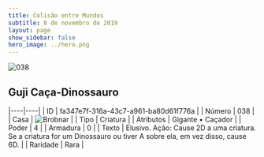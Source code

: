 ```yaml
---
title: Colisão entre Mundos
subtitle: 8 de novembro de 2019
layout: page
show_sidebar: false
hero_image: ../hero.png
---
```


![038](https://cdn.keyforgegame.com/media/card_front/pt/452_038_8QGX45F6FX3_pt.png)

## Guji Caça-Dinossauro

|----|----|
| ID | fa347e7f-316a-43c7-a961-ba80d61f776a |
| Número | 038 |
| Casa | ![Brobnar](https://archonarcana.com/images/thumb/e/e0/Brobnar.png/22px-Brobnar.png "Brobnar") |
| Tipo | Criatura |
| Atributos | Gigante • Caçador |
| Poder | 4 |
| Armadura | 0 |
| Texto | Elusivo.  Ação: Cause 2D a uma criatura. Se a criatura for um Dinossauro ou tiver A sobre ela, em vez disso, cause 6D. |
| Raridade | Rara |
